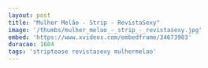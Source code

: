 ```yaml
---
layout: post
title: "Mulher Melão - Strip - RevistaSexy"
image: '/thumbs/mulher_melao_-_strip_-_revistasexy.jpg'
embed: 'https://www.xvideos.com/embedframe/34673903'
duracao: 1684
tags: 'striptease revistasexy mulhermelao'
---
```

